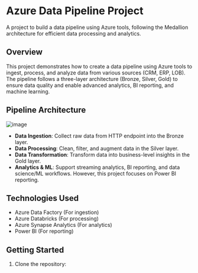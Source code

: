 # Azure Data Pipeline Project

A project to build a data pipeline using Azure tools, following the Medallion architecture for efficient data processing and analytics.

## Overview
This project demonstrates how to create a data pipeline using Azure tools to ingest, process, and analyze data from various sources (CRM, ERP, LOB). The pipeline follows a three-layer architecture (Bronze, Silver, Gold) to ensure data quality and enable advanced analytics, BI reporting, and machine learning.

## Pipeline Architecture
![image](https://github.com/user-attachments/assets/9da2ac3f-1999-4ad0-af0e-86920af59bb0)
- **Data Ingestion**: Collect raw data from HTTP endpoint into the Bronze layer.
- **Data Processing**: Clean, filter, and augment data in the Silver layer.
- **Data Transformation**: Transform data into business-level insights in the Gold layer.
- **Analytics & ML**: Support streaming analytics, BI reporting, and data science/ML workflows. However, this project focuses on Power BI reporting.

## Technologies Used
- Azure Data Factory (For ingestion)
- Azure Databricks (For processing)
- Azure Synapse Analytics (For analytics)
- Power BI (For reporting)



## Getting Started
1. Clone the repository:


